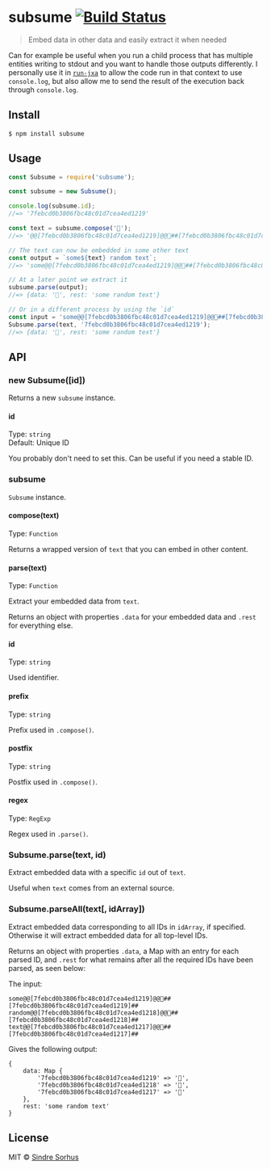 # subsume [![Build Status](https://travis-ci.org/sindresorhus/subsume.svg?branch=master)](https://travis-ci.org/sindresorhus/subsume)

> Embed data in other data and easily extract it when needed

Can for example be useful when you run a child process that has multiple entities writing to stdout and you want to handle those outputs differently. I personally use it in [`run-jxa`](https://github.com/sindresorhus/run-jxa) to allow the code run in that context to use `console.log`, but also allow me to send the result of the execution back through `console.log`.


## Install

```
$ npm install subsume
```


## Usage

```js
const Subsume = require('subsume');

const subsume = new Subsume();

console.log(subsume.id);
//=> '7febcd0b3806fbc48c01d7cea4ed1219'

const text = subsume.compose('🦄');
//=> '@@[7febcd0b3806fbc48c01d7cea4ed1219]@@🦄##[7febcd0b3806fbc48c01d7cea4ed1219]##'

// The text can now be embedded in some other text
const output = `some${text} random text`;
//=> 'some@@[7febcd0b3806fbc48c01d7cea4ed1219]@@🦄##[7febcd0b3806fbc48c01d7cea4ed1219]## random text'

// At a later point we extract it
subsume.parse(output);
//=> {data: '🦄', rest: 'some random text'}

// Or in a different process by using the `id`
const input = 'some@@[7febcd0b3806fbc48c01d7cea4ed1219]@@🦄##[7febcd0b3806fbc48c01d7cea4ed1219]## random text';
Subsume.parse(text, '7febcd0b3806fbc48c01d7cea4ed1219');
//=> {data: '🦄', rest: 'some random text'}
```


## API

### new Subsume([id])

Returns a new `subsume` instance.

#### id

Type: `string`<br>
Default: Unique ID

You probably don't need to set this. Can be useful if you need a stable ID.

### subsume

`Subsume` instance.

#### compose(text)

Type: `Function`

Returns a wrapped version of `text` that you can embed in other content.

#### parse(text)

Type: `Function`

Extract your embedded data from `text`.

Returns an object with properties `.data` for your embedded data and `.rest` for everything else.

#### id

Type: `string`

Used identifier.

#### prefix

Type: `string`

Prefix used in `.compose()`.

#### postfix

Type: `string`

Postfix used in `.compose()`.

#### regex

Type: `RegExp`

Regex used in `.parse()`.

### Subsume.parse(text, id)

Extract embedded data with a specific `id` out of `text`.

Useful when `text` comes from an external source.

### Subsume.parseAll(text[, idArray])

Extract embedded data corresponding to all IDs in `idArray`, if specified. Otherwise it will extract embedded data for all top-level IDs.

Returns an object with properties `.data`, a Map with an entry for each parsed ID, and `.rest` for what remains after all the required IDs have been parsed, as seen below:

The input:

```
some@@[7febcd0b3806fbc48c01d7cea4ed1219]@@🦄##[7febcd0b3806fbc48c01d7cea4ed1219]## random@@[7febcd0b3806fbc48c01d7cea4ed1218]@@🦄##[7febcd0b3806fbc48c01d7cea4ed1218]## text@@[7febcd0b3806fbc48c01d7cea4ed1217]@@🦄##[7febcd0b3806fbc48c01d7cea4ed1217]##
```

Gives the following output:

```
{
	data: Map {
		'7febcd0b3806fbc48c01d7cea4ed1219' => '🦄',
		'7febcd0b3806fbc48c01d7cea4ed1218' => '🦄',
		'7febcd0b3806fbc48c01d7cea4ed1217' => '🦄'
	},
	rest: 'some random text'
}
```


## License

MIT © [Sindre Sorhus](https://sindresorhus.com)
